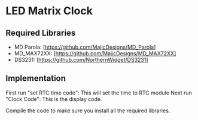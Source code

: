 # LED Matrix Clock

## Required Libraries

- MD Parola: [https://github.com/MajicDesigns/MD_Parola]
- MD_MAX72XX: [https://github.com/MajicDesigns/MD_MAX72XX]
- DS3231: [https://github.com/NorthernWidget/DS3231]

## Implementation

First run "set RTC time code": This will set the time to RTC module
Next run "Clock Code": This is the display code.

Compile the code to make sure you install all the required libraries.
